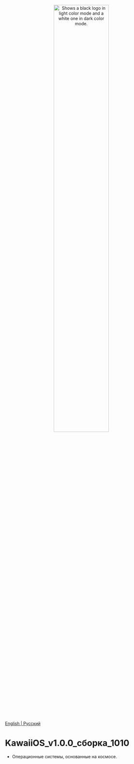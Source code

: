 <p align="center">
  <picture>
    <source media="(prefers-color-scheme: dark)" srcset="https://kawaiiproject.neocities.org/Contents/contents2.png" style="border-radius=15px;">
    <source media="(prefers-color-scheme: light)" srcset="https://kawaiiproject.neocities.org/Contents/contents2.png" style="border-radius=15px;">
    <img width=60% alt="Shows a black logo in light color mode and a white one in dark color mode." src="https://kawaiiproject.neocities.org/Contents/contents2.png" style="border-radius=15px;">
  </picture>
</p> 

<a href="#">English | <a href="https://github.com/pmgdev64/KawaiiOS_v1.0.0_build_1010/blob/Public/README_RU.md">Русский</a>

# KawaiiOS_v1.0.0_сборка_1010
- Операционные системы, основанные на космосе.
